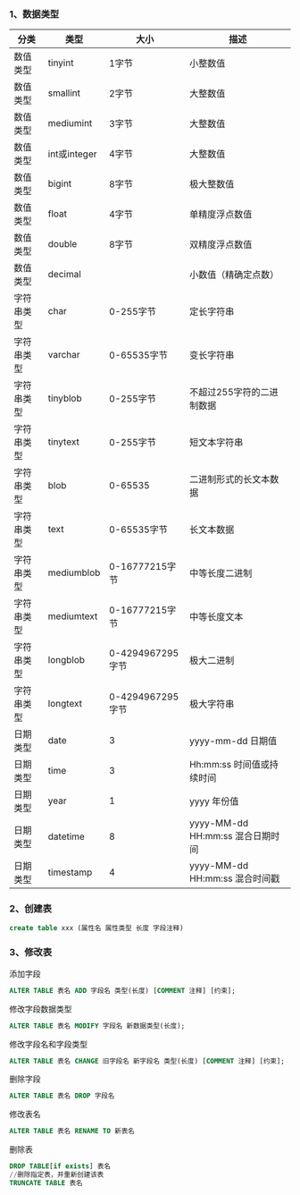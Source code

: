 ### 1、数据类型

| 分类       | 类型         | 大小             | 描述                             |
| ---------- | ------------ | ---------------- | -------------------------------- |
| 数值类型   | tinyint      | 1字节            | 小整数值                         |
| 数值类型   | smallint     | 2字节            | 大整数值                         |
| 数值类型   | mediumint    | 3字节            | 大整数值                         |
| 数值类型   | int或integer | 4字节            | 大整数值                         |
| 数值类型   | bigint       | 8字节            | 极大整数值                       |
| 数值类型   | float        | 4字节            | 单精度浮点数值                   |
| 数值类型   | double       | 8字节            | 双精度浮点数值                   |
| 数值类型   | decimal      |                  | 小数值（精确定点数）             |
| 字符串类型 | char         | 0-255字节        | 定长字符串                       |
| 字符串类型 | varchar      | 0-65535字节      | 变长字符串                       |
| 字符串类型 | tinyblob     | 0-255字节        | 不超过255字符的二进制数据        |
| 字符串类型 | tinytext     | 0-255字节        | 短文本字符串                     |
| 字符串类型 | blob         | 0-65535          | 二进制形式的长文本数据           |
| 字符串类型 | text         | 0-65535字节      | 长文本数据                       |
| 字符串类型 | mediumblob   | 0-16777215字节   | 中等长度二进制                   |
| 字符串类型 | mediumtext   | 0-16777215字节   | 中等长度文本                     |
| 字符串类型 | longblob     | 0-4294967295字节 | 极大二进制                       |
| 字符串类型 | longtext     | 0-4294967295字节 | 极大字符串                       |
| 日期类型   | date         | 3                | yyyy-mm-dd 日期值                |
| 日期类型   | time         | 3                | Hh:mm:ss 时间值或持续时间        |
| 日期类型   | year         | 1                | yyyy 年份值                      |
| 日期类型   | datetime     | 8                | yyyy-MM-dd HH:mm:ss 混合日期时间 |
| 日期类型   | timestamp    | 4                | yyyy-MM-dd HH:mm:ss 混合时间戳   |

### 2、创建表

```sql
create table xxx (属性名 属性类型 长度 字段注释)
```

### 3、修改表

添加字段

```sql
ALTER TABLE 表名 ADD 字段名 类型(长度) [COMMENT 注释] [约束];
```

修改字段数据类型

```sql
ALTER TABLE 表名 MODIFY 字段名 新数据类型(长度);
```

修改字段名和字段类型

```sql
ALTER TABLE 表名 CHANGE 旧字段名 新字段名 类型(长度) [COMMENT 注释] [约束];
```

删除字段

```sql
ALTER TABLE 表名 DROP 字段名
```

修改表名

```sql
ALTER TABLE 表名 RENAME TO 新表名
```

删除表

```sql
DROP TABLE[if exists] 表名
//删除指定表，并重新创建该表
TRUNCATE TABLE 表名
```

